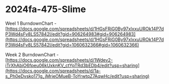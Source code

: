 # 2024fa-475-Slime

Weel 1 BurndownChart - [https://docs.google.com/spreadsheets/d/1HGsFRiG0By97xlxxuUROk14P7dP3Wd4sFv8LS57842I/edit?gid=906264983#gid=906264983](https://docs.google.com/spreadsheets/d/1HGsFRiG0By97xlxxuUROk14P7dP3Wd4sFv8LS57842I/edit?gid=1060632366#gid=1060632366)

Week 2 BurndownChart - [https://docs.google.com/spreadsheets/d/1Wdev2-iTrXhAbiO6fpeu06kUxknKV_ctYpTRd3bEDb4/edit?usp=sharing](https://docs.google.com/spreadsheets/d/1a-s_Ph0eDvsko171g_jMrjeOMueB-ToYrwtqZ7AqwHc/edit?usp=sharing)
